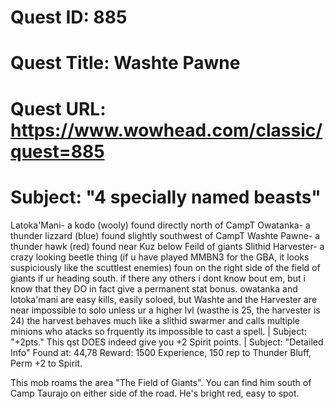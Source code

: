 # Quest ID: 885
# Quest Title: Washte Pawne
# Quest URL: https://www.wowhead.com/classic/quest=885
# Subject: "4 specially named beasts"
Latoka'Mani- a kodo (wooly) found directly north of CampT
Owatanka- a thunder lizzard (blue) found slightly southwest of CampT
Washte Pawne- a thunder hawk (red) found near Kuz below Feild of giants
Slithid Harvester- a crazy looking beetle thing (if u have played MMBN3 for the GBA, it looks suspiciously like the scuttlest enemies) foun on the right side of the field of giants if ur heading south.
if there any others i dont know bout em, but i know that they DO in fact give a permanent stat bonus. owatanka and lotoka'mani are easy kills, easily soloed, but Washte and the Harvester are near impossible to solo unless ur a higher lvl (wasthe is 25, the harvester is 24)
the harvest behaves much like a slithid swarmer and calls multiple minions who atacks so frquently its impossible to cast a spell. | Subject: "+2pts."
This qst DOES indeed give you +2 Spirit points. | Subject: "Detailed Info"
Found at: 44,78
Reward: 1500 Experience, 150 rep to Thunder Bluff, Perm +2 to Spirit.

This mob roams the area "The Field of Giants". You can find him south of Camp Taurajo on either side of the road. He's bright red, easy to spot.
